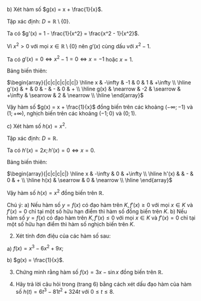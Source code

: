 b) Xét hàm số $g(x) = x + \frac{1}{x}$.

Tập xác định: $D = \mathbb{R} \setminus \{0\}$.

Ta có $g'(x) = 1 - \frac{1}{x^2} = \frac{x^2 - 1}{x^2}$.

Vì $x^2 > 0$ với mọi $x \in \mathbb{R} \setminus \{0\}$ nên $g'(x)$ cùng dấu với $x^2 - 1$.

Ta có $g'(x) = 0 \Leftrightarrow x^2 - 1 = 0 \Leftrightarrow x = -1$ hoặc $x = 1$.

Bảng biến thiên:

$\begin{array}{|c|c|c|c|c|c|}
\hline
x & -\infty & -1 & 0 & 1 & +\infty \\
\hline
g'(x) & + & 0 & - & - & 0 & + \\
\hline
g(x) & \nearrow & -2 & \searrow & +\infty & \searrow & 2 & \nearrow \\
\hline
\end{array}$

Vậy hàm số $g(x) = x + \frac{1}{x}$ đồng biến trên các khoảng $(-\infty; -1)$ và $(1; +\infty)$, nghịch biến trên các khoảng $(-1; 0)$ và $(0; 1)$.

c) Xét hàm số $h(x) = x^2$.

Tập xác định: $D = \mathbb{R}$.

Ta có $h'(x) = 2x; h'(x) = 0 \Leftrightarrow x = 0$.

Bảng biến thiên:

$\begin{array}{|c|c|c|c|}
\hline
x & -\infty & 0 & +\infty \\
\hline
h'(x) & & - & 0 & + \\
\hline
h(x) & \searrow & 0 & \nearrow \\
\hline
\end{array}$

Vậy hàm số $h(x) = x^2$ đồng biến trên $\mathbb{R}$.

Chú ý:
a) Nếu hàm số $y = f(x)$ có đạo hàm trên $K, f'(x) \geq 0$ với mọi $x \in K$ và $f'(x) = 0$ chỉ tại một số hữu hạn điểm thì hàm số đồng biến trên $K$.
b) Nếu hàm số $y = f(x)$ có đạo hàm trên $K, f'(x) \leq 0$ với mọi $x \in K$ và $f'(x) = 0$ chỉ tại một số hữu hạn điểm thì hàm số nghịch biến trên $K$.

2. Xét tính đơn điệu của các hàm số sau:

a) $f(x) = x^3 - 6x^2 + 9x;$

b) $g(x) = \frac{1}{x}$.

3. Chứng minh rằng hàm số $f(x) = 3x - \sin x$ đồng biến trên $\mathbb{R}$.

1. Hãy trả lời câu hỏi trong (trang 6) bằng cách xét dấu đạo hàm của hàm số $h(t) = 6t^3 - 81t^2 + 324t$ với $0 \leq t \leq 8$.